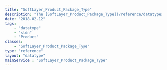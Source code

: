 ```yaml
---
title: "SoftLayer_Product_Package_Type"
description: "The [SoftLayer_Product_Package_Type](/reference/datatypes/SoftLayer_Product_Package_Type) object indicates the type for a service offering (package). The type can be used to filter packages. For example, if you are looking for the package representing virtual servers, you can filter on the type's key name of '''VIRTUAL_SERVER_INSTANCE'''. For bare metal servers by core or CPU, filter on '''BARE_METAL_CORE''' or '''BARE_METAL_CPU''', respectively. "
date: "2018-02-12"
tags:
    - "datatype"
    - "sldn"
    - "Product"
classes:
    - "SoftLayer_Product_Package_Type"
type: "reference"
layout: "datatype"
mainService : "SoftLayer_Product_Package_Type"
---
```

